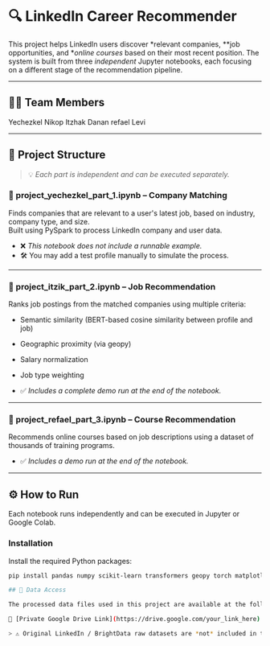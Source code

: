 # 🔍 LinkedIn Career Recommender

This project helps LinkedIn users discover *relevant companies, **job opportunities, and **online courses* based on their most recent position. The system is built from three *independent* Jupyter notebooks, each focusing on a different stage of the recommendation pipeline.

---

## 👨‍💻 Team Members
Yechezkel Nikop
Itzhak Danan
refael Levi

---

## 📁 Project Structure

> 💡 *Each part is independent and can be executed separately.*

### ⿡ project_yechezkel_part_1.ipynb – Company Matching
Finds companies that are relevant to a user's latest job, based on industry, company type, and size.  
Built using PySpark to process LinkedIn company and user data.

- ❌ *This notebook does not include a runnable example.*
- 🛠 You may add a test profile manually to simulate the process.

---

### ⿢ project_itzik_part_2.ipynb – Job Recommendation
Ranks job postings from the matched companies using multiple criteria:
- Semantic similarity (BERT-based cosine similarity between profile and job)
- Geographic proximity (via geopy)
- Salary normalization
- Job type weighting

- ✅ *Includes a complete demo run at the end of the notebook.*

---

### ⿣ project_refael_part_3.ipynb – Course Recommendation
Recommends online courses based on job descriptions using a dataset of thousands of training programs.

- ✅ *Includes a demo run at the end of the notebook.*

---

## ⚙ How to Run

Each notebook runs independently and can be executed in Jupyter or Google Colab.

### Installation
Install the required Python packages:

```bash
pip install pandas numpy scikit-learn transformers geopy torch matplotlib

## 📂 Data Access

The processed data files used in this project are available at the following secure location:

🔗 [Private Google Drive Link](https://drive.google.com/your_link_here)

> ⚠ Original LinkedIn / BrightData raw datasets are *not* included in the repository, in accordance with the project policy.
